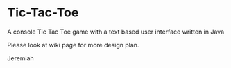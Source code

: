 # Tic-Tac-Toe
A console Tic Tac Toe game with a text based user interface written in Java


Please look at wiki page for more design plan. 

Jeremiah 
